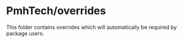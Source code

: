 # PmhTech/overrides

This folder contains overrides which will automatically be required by package users.

